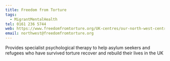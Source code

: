 ```yaml
---
title: Freedom from Torture
tags:
  - MigrantMentalHealth
tel: 0161 236 5744
web: https://www.freedomfromtorture.org/UK-centres/our-north-west-centre-in-manchester
email: northwest@freedomfromtorture.org
---
```

Provides specialist psychological therapy to help asylum seekers and refugees who have survived torture recover and rebuild their lives in the UK